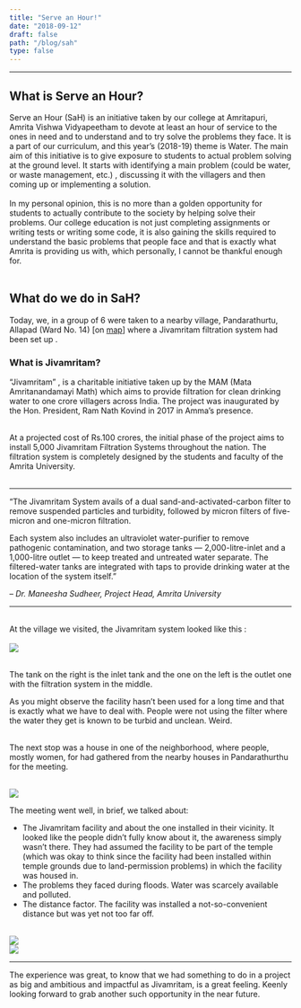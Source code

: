 ```yaml
---
title: "Serve an Hour!"
date: "2018-09-12"
draft: false
path: "/blog/sah"
type: false
---
```


***

## What is Serve an Hour?
Serve an Hour (SaH) is an initiative taken by our college at Amritapuri, Amrita Vishwa Vidyapeetham to devote at least an hour of service to the ones in need and to understand and to try solve the problems they face. It is a part of our curriculum, and this year’s (2018-19) theme is Water.  The main aim of this initiative is to give exposure to students to actual problem solving at the ground level.  It starts with identifying a main problem (could be water, or waste management, etc.) , discussing it with the villagers and then coming up or implementing  a solution.
<br> <br>
In my personal opinion, this is no more than a golden opportunity for students to actually contribute to the society by helping solve their problems. Our college education is not just completing assignments or writing tests or writing some code,  it is also gaining the skills required to understand the basic problems that people face and that is exactly what Amrita is providing us with, which personally, I cannot be thankful enough for.
<br><br>

## What do we do in SaH?
Today, we, in a group of 6 were taken to a nearby village, Pandarathurtu, Allapad (Ward No. 14) [on [map](https://www.google.com/maps/place/9%C2%B002'07.9%22N+76%C2%B030'45.8%22E/@9.0355167,76.5105454,17z/data=!3m1!4b1!4m5!3m4!1s0x0:0x0!8m2!3d9.0355167!4d76.5127341?authuser=0&hl=en&shorturl=1)] where a Jivamritam filtration system had been set up .  

### What is Jivamritam? 

“Jivamritam” , is a charitable initiative taken up by the MAM (Mata Amritanandamayi Math) which aims to provide filtration for clean drinking water to one crore villagers across India. The project was inaugurated by the Hon. President, Ram Nath Kovind in 2017 in Amma’s presence. <br> <br>

At a projected cost of  Rs.100 crores, the initial phase of the project aims to install 5,000 Jivamritam Filtration Systems throughout the nation. The filtration system is completely designed by the students and faculty of the Amrita University. <br> <br>

---

“The Jivamritam System avails of a dual sand-and-activated-carbon filter to remove suspended particles and turbidity, followed by micron filters of five-micron and one-micron filtration.

Each system also includes an ultraviolet water-purifier to remove pathogenic contamination, and two storage tanks — 2,000-litre-inlet and a 1,000-litre outlet — to keep treated and untreated water separate. The filtered-water tanks are integrated with taps to provide drinking water at the location of the system itself.”

*– Dr. Maneesha Sudheer, Project Head, Amrita University*

---

<br>
At the village we visited, the Jivamritam system looked like this : <br> <br>
<img src="https://lh3.googleusercontent.com/1SIPaBnFKzMmcC3BoupcXPaKEdd7kfJvy68fX54dtpMcBqulCya86Njwoi8xZMduaPecmQvOYDjWEDUzG7SEJNLfv0K9peUZeJw5270sT9eOwA4gEwDPx5wSpQ0d3rqKJ8qq92Bnu9eOgRO-iZtp897e8UBn-GLX9hDww3JqzbIdIpQVMJCq55Mt9WRGIINUPTrxTojkRpsOf-J1aBDUFue3ZDj_RI8HGSW31iQ9pQo2hfDkwLVEuIVuUn4nLWSm6LOLy97PmKt6RBOBCJSMiT4uiqQzPGTyJm7EIXZWbHDqbw_pTp9_qWN8jkzJ4cZQdo9LLHew4V4VM466zUPvg3D76znaO8v9VgVCg0qeI4CmRg82KeMc2zw_Nu8-28Qm-K9zwImqMGK9B8EGubgZwizcXPiVsrRFaSPVaE4fKc9L5PL1_Bj6ArtJFS8D7092TC95bTn5bnUpKiNaPdRhC59WVA3JuaI5e_WO6W8FYqPSPfBT-8HLb5tKg8rCgIBJS6HIMJ4KudgrH2gu35c_rfY-1JhKtEYyT8yHD5e05ahtjb35kXtfDLXnAwipLoqR7_cmgDY-i4f5nmHyya-66ocPqIS_RLN62JlFFOwoa1FaT-yhGvTt8BiI41ZQfuYeEJFM8YCVegDe0wC8yitPMgQJ756_Lyg=w679-h510-no">
<br> <br>

The tank on the right is the inlet tank and the one on the left is the outlet one with the filtration system in the middle. <br> 

As you might observe the facility hasn’t been used for a long time and that is exactly what we have to deal with. People were not using the filter where the  water they get is known to be turbid and unclean. Weird. <br> <br> 

The next stop was a house in one of the neighborhood, where people, mostly women, for had gathered from the nearby houses in Pandarathurthu for the meeting. <br> <br>

<img src="https://lh3.googleusercontent.com/rlPE8q-kGtc8crXEDGjlXlsGoqfqsyihcFAv3OpGD7DvuSceDVe2EM_lFUT_1Z16Gr0z5ociPW4Qjg1jTHJvPrlgd4Oc2GjY2TIqtAo0583LqOBq_dSwj2g5-_2-MdAYmMNFz34xXEi28c9wW1ThUnjlbK38Mo63AXVqgQj3v038KKGK-mTBWyzIogOXMdqaIp8BxGR8YAKcF8dL52ZF0-gwSDPXFMgDLFBuTqeaOji6LjIKoTohqtE0GpMaZbF03LAFLSr6lBk0j9SYr3-9XTGGnBHky63DloWvULdY94xA0QbZa8LonO2f5M4EYWF7XBzb2an0YMxGE_KY5q6ZvGCHIKnKGQrCy64Ry8dETrVdb3fmzEf2uX6BqDC8Ldy26zWkKPJVjGrKjBQozr9faxUeRdNGousxKXzLUwqosGZtMiEhsWi-G6deQuAEp4gvyisahBdbdfC3D64ni16cWd9MhU34-0sEh0Kdp-_YXjH5l1Jzllhz6d_yHAJx7eOtqiDFgfaj9ayiQEMvTohlDXXIK9N15pwZQTFbOiyQnWHQOBFs1Ae6JwFvn8xHsbCGsdvRNdVlm_GxKmIMFbOfTKIOG6swg5_Nu5ynCkGTpFsjf5Ir-j7xBH_RPjhBaoJSBIhIbn0cGbpwVGGDYd5toTDq_xwNUsA=w679-h510-no"> <br>

The meeting went well, in brief, we talked about: <br>

 - The Jivamritam facility and about the one installed in their vicinity. It looked like the people didn’t fully know about it, the awareness simply wasn’t there. They had assumed the facility to be part of the temple (which was okay to think since the facility had been installed within temple grounds due to land-permission problems) in which the facility was housed in. <br>
 - The problems they faced during floods. Water was scarcely available and polluted. <br>
 - The distance factor. The facility was installed a not-so-convenient distance but was yet not too far off. <br>

<br>
<img src="https://lh3.googleusercontent.com/N5ue_w5Tmy4RiRxm7E6LEtcE2zX0Lzk-umuwpbDGrr0FJqN7JvZbtJAQm3zL2vRyow0FxGlflEvBTBRBXhuZgDgvMdDqF07uszIFWlRKE9IimaSbnLNYT-3_MPOkHCz19Da8BwKP5WYD86DS6M7g1h9zA0t-ynn3-yarucA4CoAElrovEMZOVJCUGhi4J6wCGDnpEHc3zs2yzWMBmAyqDXMSNnJ3uJ6breo8SDjSuCYmpprCmcqqrTx06HHXD0K_4hUXYIGVdDc9rxWp6ZuoxqMPup8znD1XCot0vmqTt7GrPDeDoS0_5ywdSpZqz8uHToQKkFnI8UCdC0DfCeAfbf5SC24h-LYNMwdHbFMS7SxErZWPKIh3WavGLSH7NdBnMTXUt_A6QeFeNAmuCteyHAnJA4HeEg0XAwhoYaQ8co5y37uXFRlSSQKjKWcH766c8y7YMbx7sSWhvbU6m7RHXGZ_PTp3NejPSqw5mutne8HNP93A6etwd3eBkVz93Rx7eR1QzPNrN0r5LzBLBo5cxNq3slyjFWYjgHXpEQmpuzBh3WeTEmQQuuPA36s51LpAK7kE_U56_JHdvhreKDdo-cX0by3BgJqIrspCNLgHNvKjrjx4atcYd94ChjroSkF8K6fVNQaf-Zv59MXXwzUq4iGhFvVaL8s=w679-h510-no">
<br>
<img src="https://lh3.googleusercontent.com/MH0bfdlQdMB4sDO_lMnuTya5w--b-9dXCIueGyJyzLVgW2-Y9vF0VJSPmgDPHapd_pHnS_q2ugMaGA3UNK3A4rW7r0jq2hcbrHK2t07jecqYp_sgmJtaFPS8XEntDV_iuApOsfA3jln27EqUmS9tg7u70MZByz7KoW8Vjmb0Ttz4lBJNTmNve39DtpHLHN6WADTUlwIcl734vubm9VSf0-L97sXECXBmXNUPqj8A4slcv0TpwhJg6xQAridXO2H3-AERm21LB7JzDI9ssI2h85NHpw28487RavNtqRUZ_ovGBnvx-eGMOPvITXTzHUGFMrUuNdbhGapYKyB8TpGUCU1RQnm12UNSPNhtTVlCB_PV_0gpk7ErcLO1yXeVBdhS6pdrnpryGMM-FoLQsCZRMOUuM-HlSJd6Zv2b0jmJS5UvyPZe1187_MEjL6zdo9yfmmfuvQJ0DWW10xbKk3iWIF9AUbauQRCo75ud1sJKk_xfkHpXqskXadTtOtK8UQ7-T6OK7A1SAlnz0u6jidzesDsysb2VirsO_WPJEwZdkcJbzbDAujyyA6RyhrqLMgdHIPcY7xrlntzoB0PAB9uyPe-NhE_s-WaLQh_g31saAHjAK34nfzqeEnW-LizZdIgzfgNutIjCGfrQHJrSWtWUhui8yx6lQmg=w679-h510-no">
<br>

***

The experience was great, to know that we had something to do in a project as big and ambitious and impactful as Jivamritam, is a great feeling. Keenly looking forward to grab another such opportunity in the near future. <br>



